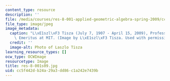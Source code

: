 ```yaml
---
content_type: resource
description: ''
file: /media/courses/res-8-001-applied-geometric-algebra-spring-2009/cc5f442db24a29a3dd86c1a242e7439b_res-8-001s09.jpg
file_type: image/jpeg
image_metadata:
  caption: "L\xE1szl\xF3 Tisza (July 7, 1907 - April 15, 2009), Professor of Physics\
    \ Emeritus at MIT. (Image by L\xE1szl\xF3 Tisza. Used with permission.)"
  credit: ''
  image-alt: Photo of Laszlo Tisza
learning_resource_types: []
ocw_type: OCWImage
resourcetype: Image
title: res-8-001s09.jpg
uid: cc5f442d-b24a-29a3-dd86-c1a242e7439b
---
```

